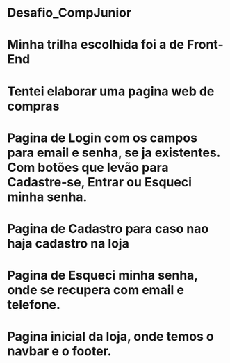 # Desafio_CompJunior
# Minha trilha escolhida foi a de Front-End
# Tentei elaborar uma pagina web de compras

# Pagina de Login com os campos para email e senha, se ja existentes. Com botões que levão para Cadastre-se, Entrar ou Esqueci minha senha.
# Pagina de Cadastro para caso nao haja cadastro na loja
# Pagina de Esqueci minha senha, onde se recupera com email e telefone.
# Pagina inicial da loja, onde temos o navbar e o footer.

